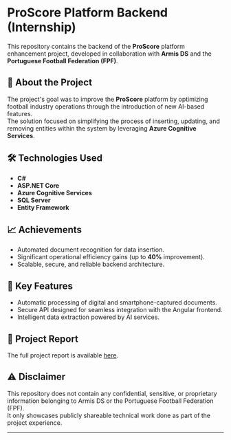 # ProScore Platform Backend (Internship)

This repository contains the backend of the **ProScore** platform enhancement project, developed in collaboration with **Armis DS** and the **Portuguese Football Federation (FPF)**.

## 🚀 About the Project

The project's goal was to improve the **ProScore** platform by optimizing football industry operations through the introduction of new AI-based features.  
The solution focused on simplifying the process of inserting, updating, and removing entities within the system by leveraging **Azure Cognitive Services**.

## 🛠️ Technologies Used

- **C#**
- **ASP.NET Core**
- **Azure Cognitive Services**
- **SQL Server**
- **Entity Framework**

## 📈 Achievements

- Automated document recognition for data insertion.
- Significant operational efficiency gains (up to **40%** improvement).
- Scalable, secure, and reliable backend architecture.

## 🧠 Key Features

- Automatic processing of digital and smartphone-captured documents.
- Secure API designed for seamless integration with the Angular frontend.
- Intelligent data extraction powered by AI services.

## 📄 Project Report

The full project report is available [here](https://www.linkedin.com/in/guilhermepcunha/overlay/1705949572955/single-media-viewer/?profileId=ACoAADLMstcBT-v8ByYVIKAwKWjKWO9UcC9uf1c).

## ⚠️ Disclaimer

This repository does not contain any confidential, sensitive, or proprietary information belonging to Armis DS or the Portuguese Football Federation (FPF).  
It only showcases publicly shareable technical work done as part of the project experience.

---
